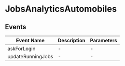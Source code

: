 # JobsAnalyticsAutomobiles

## Events

<!-- @vuese:JobsAnalyticsAutomobiles:events:start -->
|Event Name|Description|Parameters|
|---|---|---|
|askForLogin|-|-|
|updateRunningJobs|-|-|

<!-- @vuese:JobsAnalyticsAutomobiles:events:end -->


